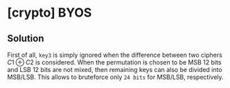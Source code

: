 # [crypto] BYOS

## Solution

First of all, `key3` is simply ignored when the difference between two ciphers $C1 \oplus C2$ is considered. When the permutation is chosen to be MSB 12 bits and LSB 12 bits are not mixed, then remaining keys can also be divided into MSB/LSB. This allows to bruteforce only `24 bits` for MSB/LSB, respectively.